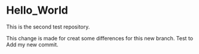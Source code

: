 # Hello_World
This is the second test repository.

This change is made for creat some differences for this new branch.
Test to Add my new commit.